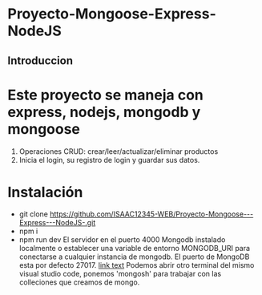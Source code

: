 # Proyecto-Mongoose-Express-NodeJS
## Introduccion 
# Este proyecto se maneja con express, nodejs, mongodb y mongoose
1. Operaciones CRUD: crear/leer/actualizar/eliminar productos
2. Inicia el login, su registro de login y guardar sus datos.
# Instalación
- git clone https://github.com/ISAAC12345-WEB/Proyecto-Mongoose---Express---NodeJS-.git
- npm i
- npm run dev 
El servidor en el puerto 4000
Mongodb instalado localmente o establecer una variable de entorno MONGODB_URI para conectarse a cualquier instancia de mongodb. El puerto de MongoDB esta por defecto 27017. 
[link text]([article-name](https://www.mongodb.com/try/download/compass).md)
Podemos abrir otro terminal del mismo visual studio code, ponemos 'mongosh' para trabajar con las colleciones que creamos de mongo. 


